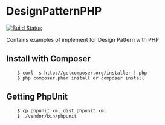 # DesignPatternPHP

[![Build Status](https://travis-ci.org/Tony133/DesignPatternPHP.svg?branch=master)](https://travis-ci.org/Tony133/DesignPatternPHP)

Contains examples of implement for Design Pattern with PHP 

## Install with Composer

```
    $ curl -s http://getcomposer.org/installer | php
    $ php composer.phar install or composer install
```
## Getting PhpUnit

```
    $ cp phpunit.xml.dist phpunit.xml
    $ ./vendor/bin/phpunit
```
